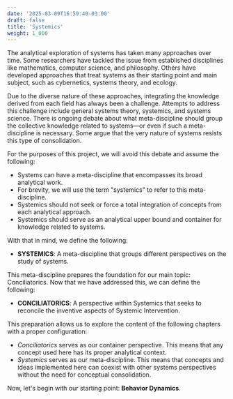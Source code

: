 ```yaml
---
date: '2025-03-09T16:59:40-03:00'
draft: false
title: 'Systemics'
weight: 1_000
---
```


The analytical exploration of systems has taken many approaches over time. Some researchers have tackled the issue from established disciplines like mathematics, computer science, and philosophy. Others have developed approaches that treat systems as their starting point and main subject, such as cybernetics, systems theory, and ecology.

Due to the diverse nature of these approaches, integrating the knowledge derived from each field has always been a challenge. Attempts to address this challenge include general systems theory, systemics, and systems science. There is ongoing debate about what meta-discipline should group the collective knowledge related to systems—or even if such a meta-discipline is necessary. Some argue that the very nature of systems resists this type of consolidation.

For the purposes of this project, we will avoid this debate and assume the following:
- Systems can have a meta-discipline that encompasses its broad analytical work.
- For brevity, we will use the term "systemics" to refer to this meta-discipline.
- Systemics should not seek or force a total integration of concepts from each analytical approach.
- Systemics should serve as an analytical upper bound and container for knowledge related to systems.

With that in mind, we define the following:

- **SYSTEMICS**: A meta-discipline that groups different perspectives on the study of systems.

This meta-discipline prepares the foundation for our main topic: Conciliatorics. Now that we have addressed this, we can define the following:

- **CONCILIATORICS**: A perspective within Systemics that seeks to reconcile the inventive aspects of Systemic Intervention.

This preparation allows us to explore the content of the following chapters with a proper configuration:

- *Conciliatorics* serves as our container perspective. This means that any concept used here has its proper analytical context.
- *Systemics* serves as our meta-discipline. This means that concepts and ideas implemented here can coexist with other systems perspectives without the need for conceptual consolidation.

Now, let's begin with our starting point: **Behavior Dynamics**.
